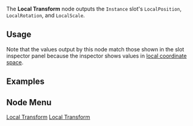<languages></languages> <translate>

The **Local Transform** node outputs the `Instance` slot's
`LocalPosition`, `LocalRotation`, and `LocalScale`.

## Usage

Note that the values output by this node match those shown in the slot
inspector panel because the inspector shows values in [local coordinate
space](Coordinate_spaces#Global_vs._Local "wikilink").

## Examples

## Node Menu

</translate>

[Local Transform](Category:Protoflux{{#translation:}} "wikilink") [Local
Transform](Category:Protoflux:Transform{{#translation:}} "wikilink")